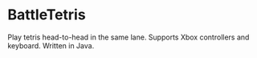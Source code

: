 # BattleTetris
Play tetris head-to-head in the same lane. Supports Xbox controllers and keyboard. Written in Java.
